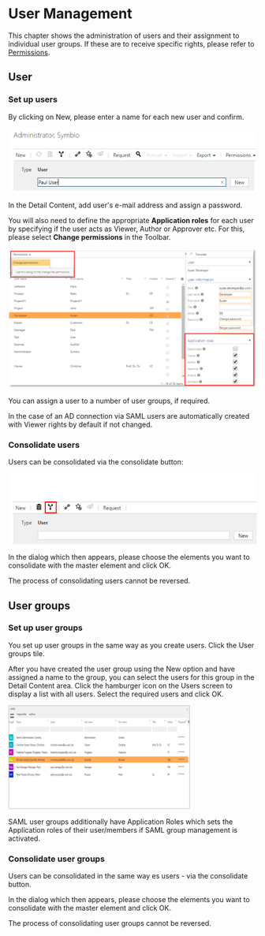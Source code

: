 # User Management

This chapter shows the administration of users and their assignment to individual user groups.
If these are to receive specific rights, please refer to [Permissions](../permissions/permissions.md).

## User

### Set up users

By clicking on New, please enter a name for each new user and confirm. 

![screen](../media/user-insert-panel.PNG)

In the Detail Content, add user's e-mail address and assign a password. 

You will also need to define the appropriate __Application roles__ for each user by specifying if the user acts as Viewer, Author or Approver etc. For this, please select __Change permissions__ in the Toolbar.

![screen](../media/Appl_roles.png)

You can assign a user to a number of user groups, if required.

In the case of an AD connection via SAML users are automatically created with Viewer rights by default if not changed.

### Consolidate users

Users can be consolidated via the consolidate button: 

![screen](../media/consolidate.png)

In the dialog which then appears, please choose the elements you want to consolidate with the master element and click OK.

The process of consolidating users cannot be reversed.

## User groups

### Set up user groups

You set up user groups in the same way as you create users. Click the User groups tile.

After you have created the user group using the New option and have assigned a name to the group, you can select the users for this group in the Detail Content area. Click the hamburger icon on the Users screen to display a list with all users. Select the required users and click OK. 

![screen](../media/user-list.png)

SAML user groups additionally have Application Roles which sets the Application roles of their user/members if SAML group management is activated.

### Consolidate user groups

Users can be consolidated in the same way es users - via the consolidate button. 

In the dialog which then appears, please choose the elements you want to consolidate with the master element and click OK.

The process of consolidating user groups cannot be reversed.
